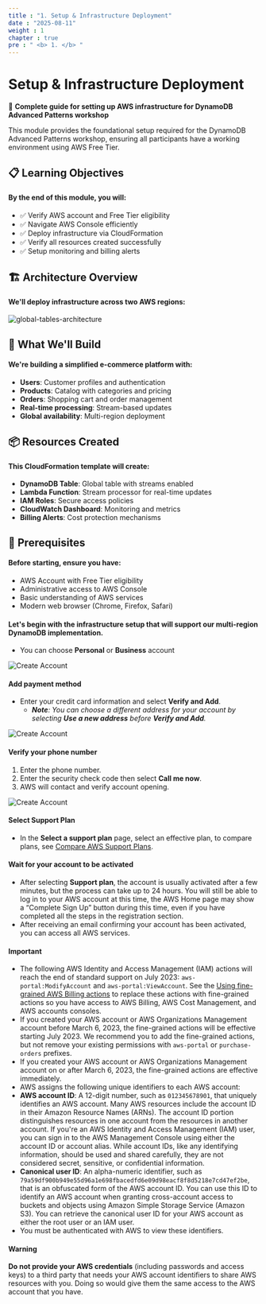 ```yaml
---
title : "1. Setup & Infrastructure Deployment"
date : "2025-08-11"
weight : 1
chapter : true
pre : " <b> 1. </b> "
---
```


# Setup & Infrastructure Deployment

🚀 **Complete guide for setting up AWS infrastructure for DynamoDB Advanced Patterns workshop**

This module provides the foundational setup required for the DynamoDB Advanced Patterns workshop, ensuring all participants have a working environment using AWS Free Tier.

## 📋 Learning Objectives

#### By the end of this module, you will:

- ✅ Verify AWS account and Free Tier eligibility
- ✅ Navigate AWS Console efficiently
- ✅ Deploy infrastructure via CloudFormation
- ✅ Verify all resources created successfully
- ✅ Setup monitoring and billing alerts

## 🏗️ Architecture Overview

#### We'll deploy infrastructure across two AWS regions:

![global-tables-architecture](/DynamoDB-Advanced-Patterns-and-Global-Tables-Streams/images/1/global-tables-architecture-improved.png?featherlight=false&width=90pc)

## 🎯 What We'll Build

#### We're building a simplified e-commerce platform with:

- **Users**: Customer profiles and authentication
- **Products**: Catalog with categories and pricing
- **Orders**: Shopping cart and order management
- **Real-time processing**: Stream-based updates
- **Global availability**: Multi-region deployment

## 📦 Resources Created

#### This CloudFormation template will create:

- **DynamoDB Table**: Global table with streams enabled
- **Lambda Function**: Stream processor for real-time updates
- **IAM Roles**: Secure access policies
- **CloudWatch Dashboard**: Monitoring and metrics
- **Billing Alerts**: Cost protection mechanisms

## 🚀 Prerequisites

#### Before starting, ensure you have:

- AWS Account with Free Tier eligibility
- Administrative access to AWS Console
- Basic understanding of AWS services
- Modern web browser (Chrome, Firefox, Safari)

#### Let's begin with the infrastructure setup that will support our multi-region DynamoDB implementation.

- You can choose **Personal** or **Business** account

![Create Account](/DynamoDB-Advanced-Patterns-and-Global-Tables-Streams/images/1/0009.png?featherlight=false&width=90pc)

#### Add payment method

- Enter your credit card information and select **Verify and Add**.
    - ***Note**: You can choose a different address for your account by selecting **Use a new address** before **Verify and Add**.*

![Create Account](/DynamoDB-Advanced-Patterns-and-Global-Tables-Streams/images/1/00010.png?featherlight=false&width=90pc)
#### Verify your phone number

1. Enter the phone number.
2. Enter the security check code then select **Call me now**.
3. AWS will contact and verify account opening.

![Create Account](/DynamoDB-Advanced-Patterns-and-Global-Tables-Streams/images/1/00011.png?featherlight=false&width=90pc)

#### Select Support Plan

- In the **Select a support plan** page, select an effective plan, to compare plans, see [Compare AWS Support Plans](https://aws.amazon.com/premiumsupport/plans/ ).

#### Wait for your account to be activated

- After selecting **Support plan**, the account is usually activated after a few minutes, but the process can take up to 24 hours. You will still be able to log in to your AWS account at this time, the AWS Home page may show a “Complete Sign Up” button during this time, even if you have completed all the steps in the registration section.
- After receiving an email confirming your account has been activated, you can access all AWS services.       
  
#### Important

- The following AWS Identity and Access Management (IAM) actions will reach the end of standard support on July 2023: `aws-portal:ModifyAccount` and `aws-portal:ViewAccount`. See the [Using fine-grained AWS Billing actions](link_to_documentation) to replace these actions with fine-grained actions so you have access to AWS Billing, AWS Cost Management, and AWS accounts consoles.
- If you created your AWS account or AWS Organizations Management account before March 6, 2023, the fine-grained actions will be effective starting July 2023. We recommend you to add the fine-grained actions, but not remove your existing permissions with `aws-portal` or `purchase-orders` prefixes.
- If you created your AWS account or AWS Organizations Management account on or after March 6, 2023, the fine-grained actions are effective immediately.
- AWS assigns the following unique identifiers to each AWS account:
- **AWS account ID**: A 12-digit number, such as `012345678901`, that uniquely identifies an AWS account. Many AWS resources include the account ID in their Amazon Resource Names (ARNs). The account ID portion distinguishes resources in one account from the resources in another account. If you're an AWS Identity and Access Management (IAM) user, you can sign in to the AWS Management Console using either the account ID or account alias. While account IDs, like any identifying information, should be used and shared carefully, they are not considered secret, sensitive, or confidential information.
- **Canonical user ID**: An alpha-numeric identifier, such as `79a59df900b949e55d96a1e698fbacedfd6e09d98eacf8f8d5218e7cd47ef2be`, that is an obfuscated form of the AWS account ID. You can use this ID to identify an AWS account when granting cross-account access to buckets and objects using Amazon Simple Storage Service (Amazon S3). You can retrieve the canonical user ID for your AWS account as either the root user or an IAM user.
- You must be authenticated with AWS to view these identifiers.

#### Warning

**Do not provide your AWS credentials** (including passwords and access keys) to a third party that needs your AWS account identifiers to share AWS resources with you. Doing so would give them the same access to the AWS account that you have.
